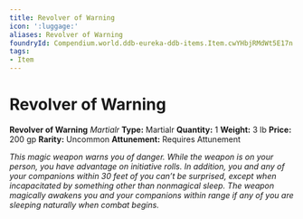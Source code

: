 ```yaml
---
title: Revolver of Warning
icon: ':luggage:'
aliases: Revolver of Warning
foundryId: Compendium.world.ddb-eureka-ddb-items.Item.cwYHbjRMdWt5E17n
tags:
- Item
---
```


# Revolver of Warning

**Revolver of Warning**
_Martialr_
**Type:** Martialr
**Quantity:** 1
**Weight:** 3 lb
**Price:** 200 gp
**Rarity:** Uncommon
**Attunement:** Requires Attunement

*This magic weapon warns you of danger. While the weapon is on your person, you have advantage on initiative rolls. In addition, you and any of your companions within 30 feet of you can’t be surprised, except when incapacitated by something other than nonmagical sleep. The weapon magically awakens you and your companions within range if any of you are sleeping naturally when comb<span class="No-Break">at begins.</span>*